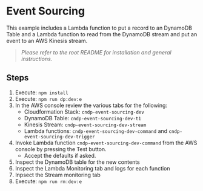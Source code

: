 # Event Sourcing

This example includes a Lambda function to put a record to an DynamoDB Table and a Lambda function to read from the DynamoDB stream and put an event to an AWS Kinesis stream.

> _Please refer to the root README for installation and general instructions._

## Steps
1. Execute: `npm install`
2. Execute: `npm run dp:dev:e`
3. In the AWS console review the various tabs for the following:
   * Cloudformation Stack: `cndp-event-sourcing-dev`
   * DynamoDB Table: `cndp-event-sourcing-dev-t1`
   * Kinesis Stream: `cndp-event-sourcing-dev-stream`
   * Lambda functions: `cndp-event-sourcing-dev-command` and `cndp-event-sourcing-dev-trigger`
4. Invoke Lambda function `cndp-event-sourcing-dev-command` from the AWS console by pressing the Test button.
   * Accept the defaults if asked.
5. Inspect the DynamoDB table for the new contents
6. Inspect the Lambda Monitoring tab and logs for each function
7. Inpsect the Stream monitoring tab
8. Execute: `npm run rm:dev:e`

